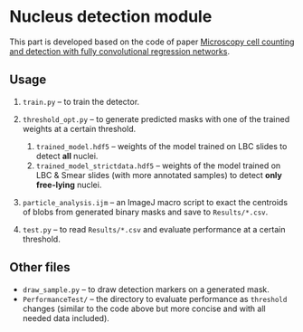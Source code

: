 # Nucleus detection module

This part is developed based on the code of paper [Microscopy cell counting and detection with fully convolutional regression networks](https://www.tandfonline.com/doi/full/10.1080/21681163.2016.1149104). 

## Usage

1. `train.py` – to train the detector.

2. `threshold_opt.py` – to generate predicted masks with one of the trained weights at a certain threshold.
   1. `trained_model.hdf5` – weights of the model trained on LBC slides to detect **all** nuclei.
   2. `trained_model_strictdata.hdf5` – weights of the model trained on LBC & Smear slides (with more annotated samples) to detect **only free-lying** nuclei.
3. `particle_analysis.ijm` – an ImageJ macro script to exact the centroids of blobs from generated binary masks and save to `Results/*.csv`.
4. `test.py` – to read `Results/*.csv` and evaluate performance at a certain threshold.

## Other files

- `draw_sample.py` – to draw detection markers on a generated mask.
- `PerformanceTest/` – the directory to evaluate performance as `threshold` changes (similar to the code above but more concise and with all needed data included).


